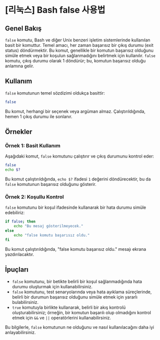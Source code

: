 # [리눅스] Bash false 사용법

## Genel Bakış
`false` komutu, Bash ve diğer Unix benzeri işletim sistemlerinde kullanılan basit bir komuttur. Temel amacı, her zaman başarısız bir çıkış durumu (exit status) döndürmektir. Bu komut, genellikle bir komutun başarısız olduğunu simüle etmek veya bir koşulun sağlanmadığını belirtmek için kullanılır. `false` komutu, çıkış durumu olarak 1 döndürür; bu, komutun başarısız olduğu anlamına gelir.

## Kullanım
`false` komutunun temel sözdizimi oldukça basittir:

```bash
false
```

Bu komut, herhangi bir seçenek veya argüman almaz. Çalıştırıldığında, hemen 1 çıkış durumu ile sonlanır.

## Örnekler
### Örnek 1: Basit Kullanım
Aşağıdaki komut, `false` komutunu çalıştırır ve çıkış durumunu kontrol eder:

```bash
false
echo $?
```

Bu komut çalıştırıldığında, `echo $?` ifadesi `1` değerini döndürecektir, bu da `false` komutunun başarısız olduğunu gösterir.

### Örnek 2: Koşullu Kontrol
`false` komutunu bir koşul ifadesinde kullanarak bir hata durumu simüle edebiliriz:

```bash
if false; then
    echo "Bu mesaj gösterilmeyecek."
else
    echo "false komutu başarısız oldu."
fi
```

Bu komut çalıştırıldığında, "false komutu başarısız oldu." mesajı ekrana yazdırılacaktır.

## İpuçları
- `false` komutunu, bir betikte belirli bir koşul sağlanmadığında hata durumu oluşturmak için kullanabilirsiniz.
- `false` komutunu, test senaryolarında veya hata ayıklama süreçlerinde, belirli bir durumun başarısız olduğunu simüle etmek için yararlı bulabilirsiniz.
- `true` komutuyla birlikte kullanarak, belirli bir akış kontrolü oluşturabilirsiniz; örneğin, bir komutun başarılı olup olmadığını kontrol etmek için `&&` ve `||` operatörlerini kullanabilirsiniz.

Bu bilgilerle, `false` komutunun ne olduğunu ve nasıl kullanılacağını daha iyi anlayabilirsiniz.